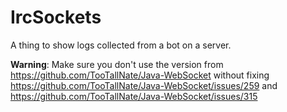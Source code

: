 # IrcSockets

A thing to show logs collected from a bot on a server.

**Warning**: Make sure you don't use the version from https://github.com/TooTallNate/Java-WebSocket without fixing
https://github.com/TooTallNate/Java-WebSocket/issues/259 and https://github.com/TooTallNate/Java-WebSocket/issues/315
